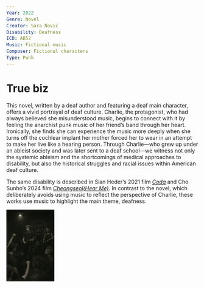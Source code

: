 ```yaml
---
Year: 2022
Genre: Novel
Creator: Sara Nović
Disability: Deafness
ICD: AB52
Music: Fictional music
Composer: Fictional characters
Type: Punk
---
```

# True biz
This novel, written by a deaf author and featuring a deaf main character, offers a vivid portrayal of deaf culture. Charlie, the protagonist, who had always believed she misunderstood music, begins to connect with it by feeling the anarchist punk music of her friend’s band through her heart. Ironically, she finds she can experience the music more deeply when she turns off the cochlear implant her mother forced her to wear in an attempt to make her live like a hearing person. Through Charlie—who grew up under an ableist society and was later sent to a deaf school—we witness not only the systemic ableism and the shortcomings of medical approaches to disability, but also the historical struggles and racial issues within American deaf culture.

The same disability is described in Sian Heder’s 2021 film [*Coda*](han_gahyeon.md) and Cho Sunho’s 2024 film [*Cheongseol(Hear Me)*](lee_yewon.md). In contrast to the novel, which deliberately avoids using music to reflect the perspective of Charlie, these works use music to highlight the main theme, deafness.

<img src="./han_jaeuk_img.jpg" alt="image depicting a punk rock performance" style="width:25%;" />
